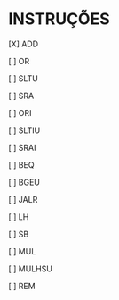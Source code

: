 # INSTRUÇÕES

[X] ADD      

[ ] OR      

[ ] SLTU     

[ ] SRA      

[ ] ORI    

[ ] SLTIU   

[ ] SRAI     

[ ] BEQ     

[ ] BGEU     

[ ] JALR    

[ ] LH       

[ ] SB       

[ ] MUL      

[ ] MULHSU  

[ ] REM     
